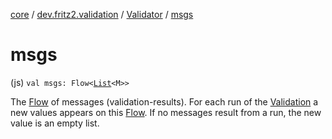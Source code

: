 [core](../../index.md) / [dev.fritz2.validation](../index.md) / [Validator](index.md) / [msgs](./msgs.md)

# msgs

(js) `val msgs: Flow<`[`List`](https://kotlinlang.org/api/latest/jvm/stdlib/kotlin.collections/-list/index.html)`<M>>`

The [Flow](#) of messages (validation-results). For each run of the [Validation](../-validation/index.md) a new values appears on this [Flow](#).
If no messages result from a run, the new value is an empty list.


